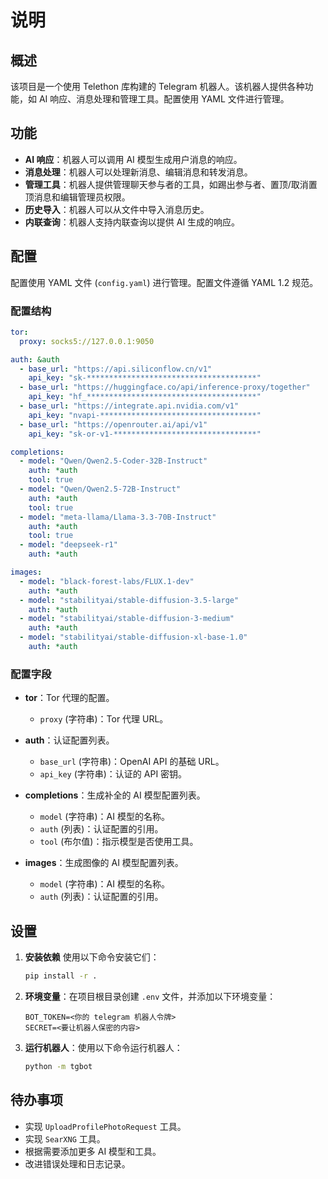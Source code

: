 # 说明

## 概述

该项目是一个使用 Telethon 库构建的 Telegram 机器人。该机器人提供各种功能，如 AI 响应、消息处理和管理工具。配置使用 YAML 文件进行管理。

## 功能

- **AI 响应**：机器人可以调用 AI 模型生成用户消息的响应。
- **消息处理**：机器人可以处理新消息、编辑消息和转发消息。
- **管理工具**：机器人提供管理聊天参与者的工具，如踢出参与者、置顶/取消置顶消息和编辑管理员权限。
- **历史导入**：机器人可以从文件中导入消息历史。
- **内联查询**：机器人支持内联查询以提供 AI 生成的响应。

## 配置

配置使用 YAML 文件 (`config.yaml`) 进行管理。配置文件遵循 YAML 1.2 规范。

### 配置结构

```yaml
tor:
  proxy: socks5://127.0.0.1:9050

auth: &auth
  - base_url: "https://api.siliconflow.cn/v1"
    api_key: "sk-**************************************"
  - base_url: "https://huggingface.co/api/inference-proxy/together"
    api_key: "hf_**************************************"
  - base_url: "https://integrate.api.nvidia.com/v1"
    api_key: "nvapi-***********************************"
  - base_url: "https://openrouter.ai/api/v1"
    api_key: "sk-or-v1-********************************"

completions:
  - model: "Qwen/Qwen2.5-Coder-32B-Instruct"
    auth: *auth
    tool: true
  - model: "Qwen/Qwen2.5-72B-Instruct"
    auth: *auth
    tool: true
  - model: "meta-llama/Llama-3.3-70B-Instruct"
    auth: *auth
    tool: true
  - model: "deepseek-r1"
    auth: *auth

images:
  - model: "black-forest-labs/FLUX.1-dev"
    auth: *auth
  - model: "stabilityai/stable-diffusion-3.5-large"
    auth: *auth
  - model: "stabilityai/stable-diffusion-3-medium"
    auth: *auth
  - model: "stabilityai/stable-diffusion-xl-base-1.0"
    auth: *auth
```

### 配置字段

- **tor**：Tor 代理的配置。
  - `proxy` (字符串)：Tor 代理 URL。

- **auth**：认证配置列表。
  - `base_url` (字符串)：OpenAI API 的基础 URL。
  - `api_key` (字符串)：认证的 API 密钥。

- **completions**：生成补全的 AI 模型配置列表。
  - `model` (字符串)：AI 模型的名称。
  - `auth` (列表)：认证配置的引用。
  - `tool` (布尔值)：指示模型是否使用工具。

- **images**：生成图像的 AI 模型配置列表。
  - `model` (字符串)：AI 模型的名称。
  - `auth` (列表)：认证配置的引用。

## 设置

1. **安装依赖** 使用以下命令安装它们：
   ```sh
   pip install -r .
   ```

2. **环境变量**：在项目根目录创建 `.env` 文件，并添加以下环境变量：
   ```env
   BOT_TOKEN=<你的 telegram 机器人令牌>
   SECRET=<要让机器人保密的内容>
   ```

3. **运行机器人**：使用以下命令运行机器人：
   ```sh
   python -m tgbot
   ```

## 待办事项

- 实现 `UploadProfilePhotoRequest` 工具。
- 实现 `SearXNG` 工具。
- 根据需要添加更多 AI 模型和工具。
- 改进错误处理和日志记录。
